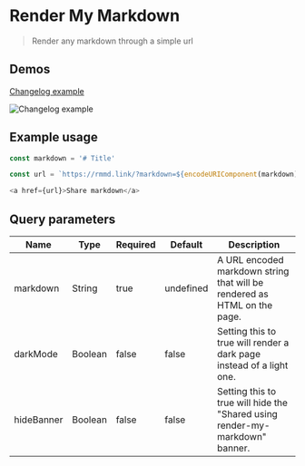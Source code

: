 # Render My Markdown

> Render any markdown through a simple url

## Demos

[Changelog example](https://rmmd.link/?markdown=%23%20Week%2036%20new%20features%0A%23%23%20Features%0A%0A-%20Add%20more%20buttons%20for%20accessibility%0A%20%20-%20For%20creating%20note%0A%20%20-%20For%20browsing%20notes%20in%20edit%20mode%0A-%20Easier%20login%20and%20signup%0A-%20Default%20note%20in%20%22logged%20out%22%20view%0A-%20Clickable%20checkboxes%0A-%20Use%20tooltips%20to%20display%20shortcut%0A-%20Dynamic%20spotlight%20%2F%20command%20palette%0A-%20Resize%20right%20pane%0A%0A%23%23%20Bug%20fixes%0A%0A-%20Block%20delete%20modal%20when%20there%20are%20no%20active%20or%20select%20notes%0A-%20Fix%20html%20showing%20up%20sometimes%20in%20list%20view%0A-%20Block%20enter%20click%20in%20heading&darkMode=true)

![Changelog example](https://res.cloudinary.com/albin-groen/image/upload/f_auto/v1609523144/CleanShot_2021-01-01_at_18.42.52_r6aaz8.png)

## Example usage

```javascript
const markdown = '# Title'

const url = `https://rmmd.link/?markdown=${encodeURIComponent(markdown)}`

<a href={url}>Share markdown</a>
```

## Query parameters

| Name     | Type    | Required | Default   | Description                                                          |
|----------|---------|----------|-----------|----------------------------------------------------------------------|
| markdown | String  | true     | undefined | A URL encoded markdown string that will be rendered as HTML on the page.     |
| darkMode | Boolean | false    | false     | Setting this to true will render a dark page instead of a light one. |
| hideBanner | Boolean | false    | false     | Setting this to true will hide the "Shared using render-my-markdown" banner. |